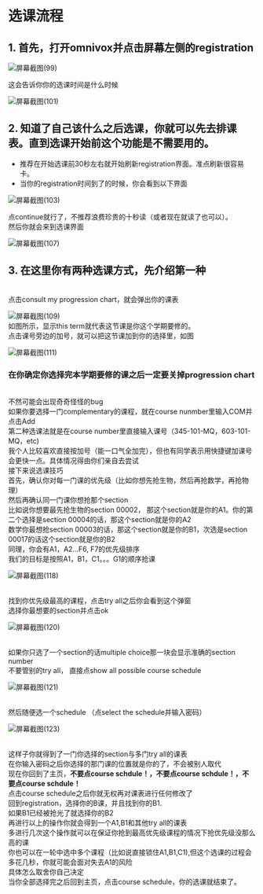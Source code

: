 # 选课流程
## 1. 首先，打开omnivox并点击屏幕左侧的registration 

![屏幕截图(99)](https://user-images.githubusercontent.com/103059897/171047653-784acde6-f9c3-46b9-a364-9f8148295acf.png)

这会告诉你你的选课时间是什么时候

![屏幕截图(101)](https://user-images.githubusercontent.com/103059897/171047999-23d3d9ef-8d0e-4732-aa30-daab017a5f33.png)

## 2. 知道了自己该什么之后选课，你就可以先去排课表。直到选课开始前这个功能是不需要用的。
- 推荐在开始选课前30秒左右就开始刷新registration界面。准点刷新很容易卡。
- 当你的registration时间到了的时候，你会看到以下界面

![屏幕截图(103)](https://user-images.githubusercontent.com/103059897/171048418-79374962-4ad0-4cb5-9510-988ce3a969d3.png)

点continue就行了，不推荐浪费珍贵的十秒读（或者现在就读了也可以）。
<br>然后你就会来到选课界面

![屏幕截图(107)](https://user-images.githubusercontent.com/103059897/171048837-802fdb0c-3928-4c3d-8d8b-dad229310160.png)

## 3. 在这里你有两种选课方式，先介绍第一种
<br>点击consult my progression chart，就会弹出你的课表

![屏幕截图(109)](https://user-images.githubusercontent.com/103059897/171049188-565677bf-3686-4cc9-a2af-2f6b8810c2b8.png)
<br>如图所示，显示this term就代表这节课是你这个学期要修的。
<br>点击课号旁边的加号，就可以把这节课加到你的选择里，如图

![屏幕截图(111)](https://user-images.githubusercontent.com/103059897/171049512-a8802f3b-2f68-463d-aca3-f7d95d3b0cad.png)

### 在你确定你选择完本学期要修的课之后<b>一定要关掉progression chart</b>
<br>不然可能会出现奇奇怪怪的bug
<br>如果你要选择一门complementary的课程，就在course nunmber里输入COM并点击Add
<br>第二种选课法就是在course number里直接输入课号（345-101-MQ，603-101-MQ，etc)
<br>我个人比较喜欢直接按加号（能一口气全加完），但也有同学表示用快捷键加课号会更快一点。具体情况得由你们亲自去尝试
<br>接下来说选课技巧
<br>首先，确认你对每一门课的优先级（比如你想先抢生物，然后再抢数学，再抢物理）
<br>然后再确认同一门课你想抢那个section
<br>比如说你想要最先抢生物的section 00002， 那这个section就是你的A1。你的第二个选择是section 00004的话，那这个section就是你的A2
<br>数学你最想抢section 00003的话，那这个section就是你的B1，次选是section 00017的话这个section就是你的B2
<br>同理，你会有A1，A2...F6, F7的优先级排序
<br>我们的目标是按照A1，B1，C1。。。G1的顺序抢课

![屏幕截图(118)](https://user-images.githubusercontent.com/103059897/171518585-e7f4be50-d744-4848-ab25-f1043bb2d086.png)

<br>找到你优先级最高的课程，点击try all之后你会看到这个弹窗
<br>选择你最想要的section并点击ok

![屏幕截图(120)](https://user-images.githubusercontent.com/103059897/171518742-96725ea5-8177-4951-8b25-e68ecc471062.png)

<br>如果你只选了一个section的话multiple choice那一块会显示准确的section number
<br>不要管别的try all， 直接点show all possible course schedule 

![屏幕截图(121)](https://user-images.githubusercontent.com/103059897/171519056-78ed4d3a-50a7-499e-abd6-365fd28b4b6a.png)

<br>然后随便选一个schedule （点select the schedule并输入密码）

![屏幕截图(123)](https://user-images.githubusercontent.com/103059897/171519277-343ce724-ce1e-4f20-a4ae-8a2fb9fc86b9.png)

<br>这样子你就得到了一门你选择的section与多门try all的课表
<br>在你输入密码之后你选择的那门课的位置就是你的了，不会被别人取代
<br>现在你回到了主页，<b>不要点course schdule！，不要点course schdule！，不要点course schdule！</b>
<br>点击course schedule之后你就无权再对课表进行任何修改了
<br>回到registration，选择你的B课，并且找到你的B1.
<br>如果B1已经被抢光了就选择你的B2
<br>再进行以上的操作你就会得到一个A1,B1和其他try all的课表
<br>多进行几次这个操作就可以在保证你抢到最高优先级课程的情况下抢优先级没那么高的课
<br>你也可以在一轮中选中多个课程（比如说直接锁住A1,B1,C1),但这个选课的过程会多花几秒，你就可能会面对失去A1的风险
<br>具体怎么取舍你自己决定
<br>当你全部选择完之后回到主页，点击course schedule，你的选课就结束了。


